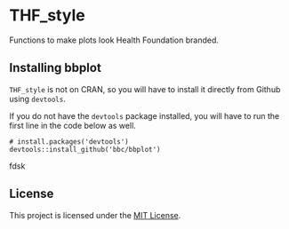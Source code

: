 # THF_style
Functions to make plots look Health Foundation branded.

## Installing bbplot

`THF_style` is not on CRAN, so you will have to install it directly from Github using `devtools`. 

If you do not have the `devtools` package installed, you will have to run the first line in the code below as well. 


```
# install.packages('devtools')
devtools::install_github('bbc/bbplot')
```


fdsk
## License
This project is licensed under the [MIT License](LICENSE.md).

